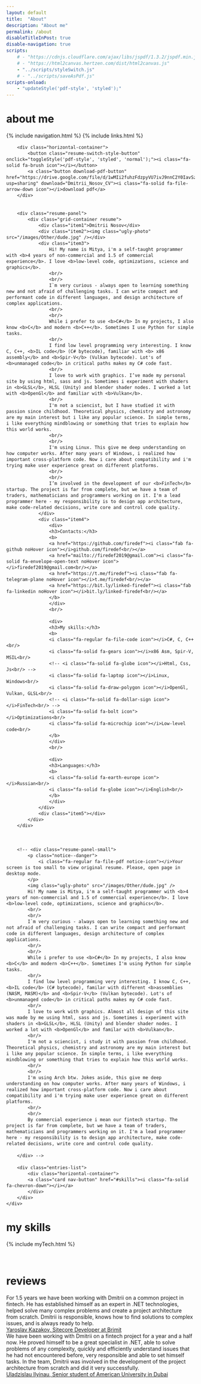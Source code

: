 ```yaml
---
layout: default
title:  "About"
description: "About me"
permalink: /about
disableTitleInPost: true
disable-navigation: true
scripts:
    # - "https://cdnjs.cloudflare.com/ajax/libs/jspdf/1.3.2/jspdf.min.js"
    # - "https://html2canvas.hertzen.com/dist/html2canvas.js"
    - "../scripts/styleSwitch.js"
    # - "../scripts/saveAsPdf.js"
scripts-onload: 
    - "updateStyle('pdf-style', 'styled');"
---
```

<div class="about-page-main">
    <div class="entries-list reveal">
        <h1 class="about-page-label firedef">about me</h1>
        {% include navigation.html %}
        {% include links.html %}


        <div class="horizontal-container">
            <button class="resume-switch-style-button" onclick="toggleStyle('pdf-style', 'styled', 'normal');"><i class="fa-solid fa-brush icon"></i></button>
            <a class="button download-pdf-button" href="https://drive.google.com/file/d/1wMIi2fuhzFdzpyVU7ivJ9nnC2Y0IavSz/view?usp=sharing" download="Dmitrii_Nosov_CV"><i class="fa-solid fa-file-arrow-down icon"></i>download pdf</a>
        </div>


        <div class="resume-panel">
            <div class="grid-container resume">
                <div class="item1">Dmitrii Nosov</div>
                <div class="item2"><img class="ugly-photo" src="/images/Other/dude.jpg" /></div>
                <div class="item3">
                    Hi! My name is Mitya, i'm a self-taught programmer with <b>4 years of non-commercial and 1.5 of commercial experience</b>. I love <b>low-level code, optimizations, science and graphics</b>.
                    <br/>
                    <br/>
                    I`m very curious - always open to learning something new and not afraid of challenging tasks. I can write compact and performant code in different languages, and design architecture of complex applications.
                    <br/>
                    <br/>
                    While i prefer to use <b>C#</b> In my projects, I also know <b>C</b> and modern <b>C++</b>. Sometimes I use Python for simple tasks.
                    <br/>
                    I find low level programming very interesting. I know C, C++, <b>IL code</b> (C# bytecode), familiar with <b> x86 assembly</b> and <b>Spir-V</b> (Vulkan bytecode). Lot's of <b>unmanaged code</b> in critical paths makes my C# code fast.
                    <br/>
                    I love to work with graphics. I’ve made my personal site by using html, sass and js. Sometimes i experiment with shaders in <b>GLSL</b>, HLSL (Unity) and blender shader nodes. I worked a lot with <b>OpenGl</b> and familiar with <b>Vulkan</b>.
                    <br/>
                    I'm not a sciencist, but I have studied it with passion since childhood. Theoretical physics, chemistry and astronomy are my main interest but i like any popular science. In simple terms, i like everything mindblowing or something that tries to explain how this world works.
                    <br/>
                    <br/>
                    I'm using Linux. This give me deep understanding on how computer works. After many years of Windows, i realized how important cross-platform code. Now i care about compatibility and i'm trying make user experience great on different platforms.
                    <br/>
                    <br/>
                    I’m involved in the development of our <b>FinTech</b> startup. The project is far from complete, but we have a team of traders, mathematicians and programmers working on it. I'm a lead programmer here - my responsibility is to design app architecture, make code-related decisions, write core and control code quality.
                </div>
                <div class="item4">
                    <div>
                    <h3>Contacts:</h3>
                    <b>
                    <a href="https://github.com/firedef"><i class="fab fa-github noHover icon"></i>github.com/firedef<br/></a>
                    <a href="mailto://firedef2019@gmail.com"><i class="fa-solid fa-envelope-open-text noHover icon"></i>firedef2019@gmail.com<br/></a>
                    <a href="https://t.me/firedef"><i class="fab fa-telegram-plane noHover icon"></i>t.me/firedef<br/></a>
                    <a href="https://bit.ly/linked-firedef"><i class="fab fa-linkedin noHover icon"></i>bit.ly/linked-firedef<br/></a>
                    </b>
                    </div>
                    <br/>

                    <div>
                    <h3>My skills:</h3>
                    <b>
                    <i class="fa-regular fa-file-code icon"></i>C#, C, C++<br/>
                    <i class="fa-solid fa-gears icon"></i>x86 Asm, Spir-V, MSIL<br/>
                    <!-- <i class="fa-solid fa-globe icon"></i>Html, Css, Js<br/> -->
                    <i class="fa-solid fa-laptop icon"></i>Linux, Windows<br/>
                    <i class="fa-solid fa-draw-polygon icon"></i>OpenGl, Vulkan, GLSL<br/>
                    <!-- <i class="fa-solid fa-dollar-sign icon"></i>FinTech<br/> -->
                    <i class="fa-solid fa-bolt icon"></i>Optimizations<br/>
                    <i class="fa-solid fa-microchip icon"></i>Low-level code<br/>
                    </b>
                    </div>
                    <br/>

                    <div>
                    <h3>Languages:</h3>
                    <b>
                    <i class="fa-solid fa-earth-europe icon"></i>Russian<br/>
                    <i class="fa-solid fa-globe icon"></i>English<br/>
                    </b>
                    </div>
                </div>
                <div class="item5"></div>
            </div>
        </div>



        <!-- <div class="resume-panel-small">
            <p class="notice--danger">
                <i class="fa-regular fa-file-pdf notice-icon"></i>Your screen is too small to view original resume. Please, open page in desktop mode.
            </p>
            <img class="ugly-photo" src="/images/Other/dude.jpg" />
            Hi! My name is Mitya, i'm a self-taught programmer with <b>4 years of non-commercial and 1.5 of commercial experience</b>. I love <b>low-level code, optimizations, science and graphics</b>.
            <br/>
            <br/>
            I`m very curious - always open to learning something new and not afraid of challenging tasks. I can write compact and performant code in different languages, design architecture of complex applications.
            <br/>
            <br/>
            While i prefer to use <b>C#</b> In my projects, I also know <b>C</b> and modern <b>C++</b>. Sometimes I'm using Python for simple tasks.
            <br/>
            I find low level programming very interesting. I know C, C++, <b>IL code</b> (C# bytecode), familar with different <b>assemblies (NASM, MASM)</b> and <b>Spir-V</b> (Vulkan bytecode). Lot's of <b>unmanaged code</b> in critical paths makes my C# code fast.
            <br/>
            I love to work with graphics. Almost all design of this site was made by me using html, sass and js. Sometimes i experiment with shaders in <b>GLSL</b>, HLSL (Unity) and blender shader nodes. I worked a lot with <b>OpenGl</b> and familar with <b>Vulkan</b>.
            <br/>
            I'm not a sciencist, i study it with passion from childhood. Theoretical physics, chemistry and astronomy are my main interest but i like any popular science. In simple terms, i like everything mindblowing or something that tries to explain how this world works.
            <br/>
            <br/>
            I'm using Arch btw. Jokes aside, this give me deep understanding on how computer works. After many years of Windows, i realized how important cross-platform code. Now i care about compatibility and i'm trying make user experience great on different platforms.
            <br/>
            <br/>
            By commercial experience i mean our fintech startup. The project is far from complete, but we have a team of traders, mathematicians and programmers working on it. I'm a lead programmer here - my responsibility is to design app architecture, make code-related decisions, write core and control code quality. 
            
        </div> -->

        <div class="entries-list">
            <div class="horizontal-container">
            <a class="card nav-button" href="#skills"><i class="fa-solid fa-chevron-down"></i></a>
            </div>
        </div>
    </div>
</div>

<!-- <div class="about-page-main waypoint">
    <div class="entries-list reveal">
        <h1 class="about-page-label firedef">about me</h1>
        {% include navigation.html %}
        {% include links.html %}
        <div class="horizontal-container noHover nowrap card about-first">
            <img class="ugly-photo" src="/images/Other/dude.png" />
            <div class="about-text first">
Hi! My name is Mitya, i'm a self-taught programmer with <b>4 years of non-commercial and 1.5 of commercial experience</b>. I love <b>low-level code, optimizations, science and graphics</b>.
            </div>
        </div>
        <div class="horizontal-container noHover nowrap about-second">
            <div class="about-text second">
I`m very curious - always open to learning something new and not afraid of challenging tasks. I can write compact and performant code in different languages, design architecture of complex applications.
<br/>
<br/>
While i prefer to use <b>C#</b> In my projects, I also know <b>C</b> and modern <b>C++</b>. Sometimes I'm using Python for simple tasks.
<br/>
I find low level programming very interesting. I know C, C++, <b>IL code</b> (C# bytecode), familar with different <b>assemblies (NASM, MASM)</b> and <b>Spir-V</b> (Vulkan bytecode). Lot's of <b>unmanaged code</b> in critical paths makes my C# code fast.
<br/>
I love to work with graphics. Almost all design of this site was made by me using html, sass and js. Sometimes i experiment with shaders in <b>GLSL</b>, HLSL (Unity) and blender shader nodes. I worked a lot with <b>OpenGl</b> and familar with <b>Vulkan</b>.
<br/>
I'm not a sciencist, i study it with passion from childhood. Theoretical physics, chemistry and astronomy are my main interest but i like any popular science. In simple terms, i like everything mindblowing or something that tries to explain how this world works.
            </div>
        </div>
        <div class="horizontal-container noHover nowrap about-third">
            <div class="about-text third">
I'm using Arch btw. Jokes aside, this give me deep understanding on how computer works. After many years of Windows, i realized how important cross-platform code. Now i care about compatibility and i'm trying make user experience great on different platforms.
<br/>
<br/>
By commercial experience i mean our fintech startup. The project is far from complete, but we have a team of traders, mathematicians and programmers working on it. I'm a lead programmer here - my responsibility is to design app architecture, make code-related decisions, write core and control code quality. 

            </div>
        </div>
        <div class="entries-list">
            <div class="horizontal-container">
            <a class="card nav-button" href="#skills"><i class="fa-solid fa-chevron-down"></i></a>
            </div>
        </div>
    </div>
</div> -->

<div class="about-page-skills waypoint">
    <h1 id="skills" class="about-page-label skills">my skills</h1>
    <div class="entries-list reveal">      
        {% include myTech.html %}
    </div>
    <br/>
    <br/>
    <h1 class="about-page-label reviews">reviews</h1>
    <div class="entries-list reveal">      
        <div class="vertical-container nowrap card yellow review">
            <div class="review-text quote-text">
For 1.5 years we have been working with Dmitrii on a common project in fintech. He has established himself as an expert in .NET technologies, helped solve many complex problems and create a project architecture from scratch. Dmitrii is responsible, knows how to find solutions to complex issues, and is always ready to help.
            </div>
            <a class="review-text-sub" href="https://www.linkedin.com/feed/update/urn:li:activity:6968080111396937728/">
Yaroslav Kazakov, Sitecore Developer at Brimit
            </a>
        </div>
        <div class="vertical-container nowrap card yellow review">
            <div class="review-text quote-text">
We have been working with Dmitrii on a fintech project for a year and a half now. He proved himself to be a great specialist in .NET, able to solve problems of any complexity, quickly and efficiently understand issues that he had not encountered before, very responsible and able to set himself tasks. In the team, Dmitrii was involved in the development of the project architecture from scratch and did it very successfully.
            </div>
            <a class="review-text-sub" href="https://www.linkedin.com/feed/update/urn:li:activity:6977589346174418944/">
Uladzislau Ilyinau, Senior student of American University in Dubai
            </a>
        </div>
    </div>
</div>

<div class="about-page-end waypoint">
</div>